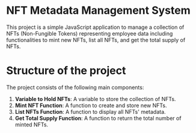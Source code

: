 # NFT Metadata Management System

This project is a simple JavaScript application to manage a collection of NFTs (Non-Fungible Tokens) representing employee data including functionalities
to mint new NFTs, list all NFTs, and get the total supply of NFTs.

# Structure of the project

The project consists of the following main components:

1. **Variable to Hold NFTs**: A variable to store the collection of NFTs.
2. **Mint NFT Function**: A function to create and store new NFTs.
3. **List NFTs Function**: A function to display all NFTs' metadata.
4. **Get Total Supply Function**: A function to return the total number of minted NFTs.


